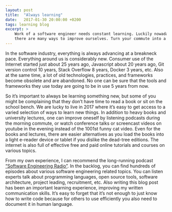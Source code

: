 ```yaml
---
layout: post
title:  "Always learning"
date:   2017-01-30 20:00:00 +0200
tags: learning blog
excerpt: >
    Work of a software engineer needs constant learning. Luckily nowadays
    there are many ways to improve ourselves. Turn your commute into a moment of learning!
---
```


In the software industry, everything is always advancing at a breakneck pace. Everything around us is considerably new. Consumer use of the Internet started just about 25 years ago, Javascript about 20 years ago, Git version control 10 years, Stack Overflow 8 years, Docker 3 years, etc. Also at the same time, a lot of old technologies, practices, and frameworks become obsolete and are abandoned. No one can be sure that the tools and frameworks they use today are going to be in use 5 years from now.

So it’s important to always be learning something new, but some of you might be complaining that they don’t have time to read a book or sit on the school bench. We are lucky to live in 2017 where it’s easy to get access to a varied selection of ways to learn new things. In addition to heavy books and university lectures, one can improve oneself by listening podcasts during the morning commute, or watch conference talks or screencast videos on youtube in the evening instead of the 1001st funny cat video. Even for the books and lectures, there are easier alternatives as you load the books into a light e-reader device or tablet if you dislike the dead-tree editions. The internet is also full of effective free and paid online tutorials and courses on various topics.

From my own experience, I can recommend the long-running podcast [“Software Engineering Radio”][se-radio]. In the backlog, you can find hundreds of episodes about various software engineering related topics. You can listen experts talk about programming languages, open source tools, software architecture, project leading, recruitment, etc. Also writing this blog post has been an important learning experience, improving my written communication skills. It’s easy to forget that it’s not enough to just know how to write code because for others to use efficiently you also need to document it in human language.

[se-radio]: http://www.se-radio.net/